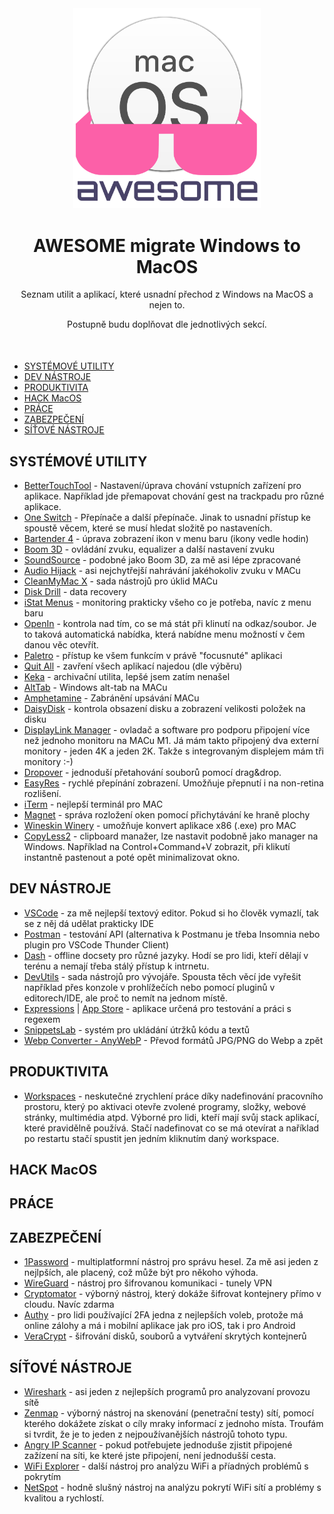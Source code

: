 <div align="center" style="margin-bottom: 50px;">
        <img width="300" height="auto" src="./assets/awesome_mac.svg">
        <h1>AWESOME migrate Windows to MacOS</h1>
        <p>
        Seznam utilit a aplikací, které usnadní přechod z Windows na MacOS a nejen to.
        </p>
        Postupně budu doplňovat dle jednotlivých sekcí.
</div>

- [SYSTÉMOVÉ UTILITY](#systémové-utility)
- [DEV NÁSTROJE](#dev-nástroje)
- [PRODUKTIVITA](#produktivita)
- [HACK MacOS](#hack-macos)
- [PRÁCE](#práce)
- [ZABEZPEČENÍ](#zabezpečení)
- [SÍŤOVÉ NÁSTROJE](#síťové-nástroje)

## SYSTÉMOVÉ UTILITY
   - [BetterTouchTool](https://folivora.ai/ "Test") - Nastavení/úprava chování vstupních zařízení pro aplikace. Například jde přemapovat chování gest na trackpadu pro různé aplikace.
   - [One Switch](https://fireball.studio/oneswitch) - Přepínače a další přepínače. Jinak to usnadní přístup ke spoustě věcem, které se musí hledat složitě po nastaveních.
   - [Bartender 4](https://www.macbartender.com/) - úprava zobrazení ikon v menu baru (ikony vedle hodin)
   - [Boom 3D](https://www.globaldelight.com/boom/) - ovládání zvuku, equalizer a další nastavení zvuku
   - [SoundSource](https://rogueamoeba.com/soundsource/) - podobné jako Boom 3D, za mě asi lépe zpracované
   - [Audio Hijack](https://rogueamoeba.com/audiohijack/) - asi nejchytřejší nahrávání jakéhokoliv zvuku v MACu
   - [CleanMyMac X](https://macpaw.com/cleanmymac) - sada nástrojů pro úklid MACu
   - [Disk Drill](https://www.cleverfiles.com/) - data recovery
   - [iStat Menus](https://bjango.com/mac/istatmenus/) - monitoring prakticky všeho co je potřeba, navíc z menu baru
   - [OpenIn](https://loshadki.app/openin/) - kontrola nad tím, co se má stát při klinutí na odkaz/soubor. Je to taková automatická nabídka, která nabídne menu možností v čem danou věc otevřít.
   - [Paletro](https://appmakes.io/paletro) - přístup ke všem funkcím v právě "focusnuté" aplikaci
   - [Quit All](https://amicoapps.com/app/quit-all/) - zavření všech aplikací najedou (dle výběru)
   - [Keka](https://www.keka.io/en/) - archivační utilita, lepšé jsem zatím nenašel
   - [AltTab](https://alt-tab-macos.netlify.app/) - Windows alt-tab na MACu
   - [Amphetamine](https://apps.apple.com/us/app/amphetamine/id937984704?mt=12) - Zabránění upsávání MACu
   - [DaisyDisk](https://daisydiskapp.com/) - kontrola obsazení disku a zobrazení velikosti položek na disku
   - [DisplayLink Manager](https://www.synaptics.com/products/displaylink-graphics/downloads/macos) - ovladač a software pro podporu připojení více než jednoho monitoru na MACu M1. Já mám takto připojený dva externí monitory - jeden 4K a jeden 2K. Takže s integrovaným displejem mám tři monitory :-)
   - [Dropover](https://dropoverapp.com/) - jednoduší přetahování souborů pomocí drag&drop.
   - [EasyRes](http://easyresapp.com/) - rychlé přepínání zobrazení. Umožňuje přepnutí i na non-retina rozlišení.
   - [iTerm](https://iterm2.com/) - nejlepší terminál pro MAC
   - [Magnet](https://apps.apple.com/cz/app/magnet/id441258766?l=cs&mt=12) - správa rozložení oken pomocí přichytávání ke hraně plochy
   - [Wineskin Winery](https://sourceforge.net/projects/wineskin/) - umožňuje konvert aplikace x86 (.exe) pro MAC
   - [CopyLess2](https://copyless.net/) - clipboard manažer, lze nastavit podobně jako manager na Windows. Například na Control+Command+V zobrazit, při klikutí instantně pastenout a poté opět minimalizovat okno.

## DEV NÁSTROJE
   - [VSCode](https://code.visualstudio.com/) - za mě nejlepší textový editor. Pokud si ho člověk vymazlí, tak se z něj dá udělat prakticky IDE
   - [Postman](https://www.postman.com/) - testování API (alternativa k Postmanu je třeba Insomnia nebo plugin pro VSCode Thunder Client)
   - [Dash](https://kapeli.com/dash) - offline docsety pro různé jazyky. Hodí se pro lidi, kteří dělají v terénu a nemají třeba stálý přístup k intrnetu.
   - [DevUtils](https://devutils.app/) - sada nástrojů pro vývojáře. Spousta těch věcí jde vyřešit například přes konzole v prohlížečích nebo pomocí pluginů v editorech/IDE, ale proč to nemít na jednom místě.
   - [Expressions](https://www.apptorium.com/expressions) | [App Store](https://apps.apple.com/us/app/expressions/id913158085?mt=12) - aplikace určená pro testování a práci s regexem
   - [SnippetsLab](https://www.renfei.org/snippets-lab/) - systém pro ukládání útržků kódu a textů
   - [Webp Converter - AnyWebP]() - Převod formátů JPG/PNG do Webp a zpět

## PRODUKTIVITA
   - [Workspaces](https://www.apptorium.com/workspaces) - neskutečné zrychlení práce díky nadefinování pracovního prostoru, který po aktivaci otevře zvolené programy, složky, webové stránky, multimédia atpd. Výborné pro lidi, kteří mají svůj stack aplikací, které pravidělně používá. Stačí nadefinovat co se má otevírat a naříklad po restartu stačí spustit jen jedním kliknutím daný workspace.

## HACK MacOS

## PRÁCE

## ZABEZPEČENÍ
   - [1Password](https://1password.com/) - multiplatformní nástroj pro správu hesel. Za mě asi jeden z nejlpších, ale placený, což může být pro někoho výhoda.
   - [WireGuard](https://www.wireguard.com/) - nástroj pro šifrovanou komunikaci - tunely VPN
   - [Cryptomator](https://cryptomator.org/) - výborný nástroj, který dokáže šifrovat kontejnery přímo v cloudu. Navíc zdarma
   - [Authy](https://authy.com/) - pro lidi používající 2FA jedna z nejlepších voleb, protože má online zálohy a má i mobilní aplikace jak pro iOS, tak i pro Android
   - [VeraCrypt](https://www.veracrypt.fr/code/VeraCrypt/about/) - šifrování disků, souborů a vytváření skrytých kontejnerů

## SÍŤOVÉ NÁSTROJE
   - [Wireshark](https://www.wireshark.org/) - asi jeden z nejlepších programů pro analyzovaní provozu sítě
   - [Zenmap](https://nmap.org/zenmap/) - výborný nástroj na skenování (penetrační testy) sítí, pomocí kterého dokážete získat o cíly mraky informací z jednoho místa. Troufám si tvrdit, že je to jeden z nejpoužívanějších nástrojů tohoto typu.
   - [Angry IP Scanner](https://angryip.org/) - pokud potřebujete jednoduše zjistit připojené zažízení na síti, ke které jste připojení, není jednodušší cesta.
   - [WiFi Explorer](https://www.intuitibits.com/) - další nástroj pro analýzu WiFi a příadných problémů s pokrytím
   - [NetSpot](https://www.netspotapp.com/) - hodně slušný nástroj na analýzu pokrytí WiFi sítí a problémy s kvalitou a rychlostí.